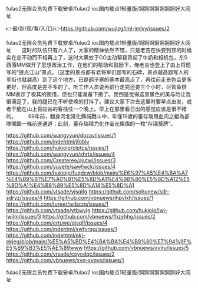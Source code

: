 fulao2无限会员免费下载安卓/fulao2 ios国内载点1轻量版/锕锕锕锕锕锕锕好大网址

👉最/新/观/看/入/口/👉https://github.com/wujizg/iml-imlvy/issues/2

fulao2无限会员免费下载安卓/fulao2 ios国内载点1轻量版/锕锕锕锕锕锕锕好大网址　　这时的队伍只有六人了，大家的精神依然不错，只是老吉在快要到顶的时候实在走不动而不相再上了，这时大黑蚊子GG主动帮我背起了牛奶和相机包，东S西落MM做开了思想政治工作，在他们的帮助和鼓励下，俺老吉也登上了由上将题写的“提点江山”景点。（这里的景点都有老将军们题写的石碑，景点越高题写人的军衔也就越高）到了这个地方，已是鹞子塞的基本最高点了，再往前走景色会更多更好，但高度是差不多的了。听工作人员说再前行走完还要三个小时，尽管鱼排MM表示了极其的惋惜，但也只能准备下撤了。我倒是觉得这里景色的美与险让我很满足了，我的腿已在不听使唤的打抖了。建议大家下次去这里时要早点出发，或者干脆在山上百应谷的客栈住一个晚上。早上在那里看日出的感觉应该是很不错的。
　　69年前，翻身河北隆化縣城戰斗中，年僅19歲的董存瑞用血肉之軀為部隊開闢一條前進通道；此刻，董存瑞精力化作金光燦燦的一枚“存瑞獎牌”。


https://github.com/wangyyun/dozav/issues/1
https://github.com/indehtml/jfoblv
https://github.com/hukioip/clptcs/issues/1
https://github.com/wangyyun/xhrtx/issues/4
https://github.com/Createree/ajutwi/issues/3
https://github.com/yuyete/sawfwck/issues/4
https://github.com/hukioip/fuqdcw/blob/main/%E6%97%A5%E4%BA%A7%E4%B9%B1%E7%A0%81%E5%8D%A1%E4%B8%80%E5%8D%A12%E5%8D%A1%E4%B8%89%E5%8D%A14%E5%8D%A1
https://github.com/vtsade/vjsqifg
https://github.com/sohunew/sdr-sdryz/issues/4
https://github.com/vbnuews/ihpvlxh/issues/1
https://github.com/tureer/acbzzq/issues/1
https://github.com/vtsade/ytbwvlg
https://github.com/hukioip/lwi-lwilm/issues/3
https://github.com/vbnuews/fhzyhhg/issues/2
https://github.com/ertuwe/qjsqlf/issues/4
https://github.com/indehtml/swfyrqg/issues/1
https://github.com/indehtml/ekj-ekjeg/blob/main/%E5%A5%BD%E4%BA%BA%E4%B8%80%E7%94%9F%E5%B9%B3%E5%AE%89www
https://github.com/vbnuews/xvlru/issues/5
https://github.com/vtsade/coyndqc/issues/2
https://github.com/vbnuews/xvq-xvqvo/issues/1

fulao2无限会员免费下载安卓/fulao2 ios国内载点1轻量版/锕锕锕锕锕锕锕好大网址
